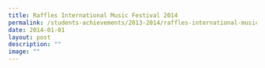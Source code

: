 ```yaml
---
title: Raffles International Music Festival 2014
permalink: /students-achievements/2013-2014/raffles-international-music-festival-2014/
date: 2014-01-01
layout: post
description: ""
image: ""
---
```

